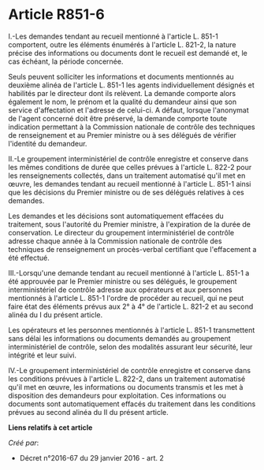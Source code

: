 # Article R851-6

I.-Les demandes tendant au recueil mentionné à l'article L. 851-1 comportent, outre les éléments énumérés à l'article L.
821-2, la nature précise des informations ou documents dont le recueil est demandé et, le cas échéant, la période concernée. 

Seuls peuvent solliciter les informations et documents mentionnés au deuxième alinéa de l'article L. 851-1 les agents
individuellement désignés et habilités par le directeur dont ils relèvent. La demande comporte alors également le nom, le
prénom et la qualité du demandeur ainsi que son service d'affectation et l'adresse de celui-ci. A défaut, lorsque l'anonymat
de l'agent concerné doit être préservé, la demande comporte toute indication permettant à la Commission nationale de contrôle
des techniques de renseignement et au Premier ministre ou à ses délégués de vérifier l'identité du demandeur. 

II.-Le groupement interministériel de contrôle enregistre et conserve dans les mêmes conditions de durée que celles prévues à
l'article L. 822-2 pour les renseignements collectés, dans un traitement automatisé qu'il met en œuvre, les demandes tendant
au recueil mentionné à l'article L. 851-1 ainsi que les décisions du Premier ministre ou de ses délégués relatives à ces
demandes. 

Les demandes et les décisions sont automatiquement effacées du traitement, sous l'autorité du Premier ministre, à
l'expiration de la durée de conservation. Le directeur du groupement interministériel de contrôle adresse chaque année à la
Commission nationale de contrôle des techniques de renseignement un procès-verbal certifiant que l'effacement a été
effectué. 

III.-Lorsqu'une demande tendant au recueil mentionné à l'article L. 851-1 a été approuvée par le Premier ministre ou ses
délégués, le groupement interministériel de contrôle adresse aux opérateurs et aux personnes mentionnés à l'article L. 851-1
l'ordre de procéder au recueil, qui ne peut faire état des éléments prévus aux 2° à 4° de l'article L. 821-2 et au second
alinéa du I du présent article. 

Les opérateurs et les personnes mentionnés à l'article L. 851-1 transmettent sans délai les informations ou documents
demandés au groupement interministériel de contrôle, selon des modalités assurant leur sécurité, leur intégrité et leur
suivi. 

IV.-Le groupement interministériel de contrôle enregistre et conserve dans les conditions prévues à l'article L. 822-2, dans
un traitement automatisé qu'il met en œuvre, les informations ou documents transmis et les met à disposition des demandeurs
pour exploitation. Ces informations ou documents sont automatiquement effacés du traitement dans les conditions prévues au
second alinéa du II du présent article.

**Liens relatifs à cet article**

_Créé par_:

  - Décret n°2016-67 du 29 janvier 2016 - art. 2
